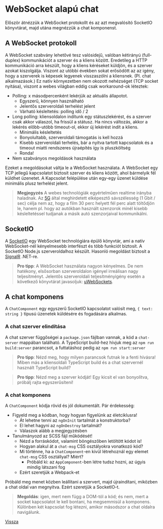 # WebSocket alapú chat

Először átnézzük a WebSocket protokollt és az azt megvalósító SocketIO könyvtárat, majd utána megnézzük a chat komponenst.


## A WebSocket protokoll

A WebSocket szabvány lehetővé tesz valósidejű, valóban kétirányú (full-duplex) kommunikációt a szerver és a kliens között. Eredetileg a HTTP kommunikáció arra készült, hogy a kliens kéréseket küldjön, és a szerver azokat kiszolgálja. Viszont az utóbbi években sokat erősödött az az igény, hogy a szerverek is képesek legyenek visszaszólni a kliensnek. (Pl. chat alkalmazások.) Ez natív környezetben nem okozott nehézséget (TCP socket nyitása), viszont a webes világban eddig csak workaround-ok léteztek:

- Polling: x másodpercenként lekérjük az aktuális állapotot.
	- Egyszerű, könnyen használható
	- Jelentős szerveroldali terhelést jelent
	- Várható késleltetés: polling idő / 2
- Long polling: kliensoldalon indítunk egy státuszlekérést, és a szerver csak akkor válaszol, ha frissül a státusz. Ha nincs változás, akkor a lekérés előbb-utóbb timeout-ol, ekkor új lekérést indít a kliens.
	- Minimális késleltetés
	- Bonyolultabb, szerveroldali támogatás is kell hozzá
	- Kisebb szerveroldali terhelés, bár a nyitva tartott kapcsolatok és a timeout miatti rendszeres újraépítés így is pluszköltség
	- Ronda!
- Nem szabványos megoldások használata

Ezeket a megoldásokat váltja le a WebSocket használata. A WebSocket egy TCP jellegű kapcsolatot biztosít szerver és kliens között, ahol bármelyik fél küldhet üzenetet. A Kapcsolat felépülése után egy-egy üzenet küldése minimális plusz terhelést jelent.

> **Megjegyzés** A webes technológiák egyértelműen realtime irányba haladnak. Az [5G](https://en.wikipedia.org/wiki/5G) által meghirdetett elképesztő sávszélesség (1 Gbit / sec) célja nem az, hogy a film 30 perc helyett fél perc alatt töltődjön le, hanem pl. hogy az autókban használt szenzorok minél kisebb késleltetéssel tudjanak a másik autó szenzorjaival kommunikálni.


## SocketIO

A [SocketIO](http://socket.io/) egy WebSocket technológiára épülő könyvtár, ami a natív WebSocket-nél kényelmesebb interfészt és több funkciót biztosít. A SocketIO Node.js szerveroldalhoz készült. Hasonló megoldást biztosít a [SignalR](https://www.asp.net/signalr) .NET-re.

> **Pro tipp**: A WebSocket használata nagyon kényelmes. De nem hatékony, elsősorban szerveroldalon igényel irreálisan nagy teljesítményt. Jelentős szerveroldali teljesítményigény esetén a következő könyvtárat javasoljuk: [uWebSockets](https://github.com/uWebSockets/uWebSockets).


## A chat komponens

A `ChatComponent` egy egyszerű SocketIO kapcsolatot valósít meg, `{ text: string }` típusú üzenetek küldésére és fogadására alkalmas.


### A chat szerver elindítása

A chat szerver függőségei a `package.json` fájlban vannak, a kód a `chat-server` mappában található. A TypeScript build-hez hívjuk meg az `npm run build:server` parancsot, a futtatáshoz pedig az `npm run start:server`

> **Pro tipp**: Nézd meg, hogy milyen parancsok futnak le a fenti hívásra! Miben más a kliensoldali TypeScript build és a chat szervernél használt TypeScript build?

> **Pro tipp**: Nézd meg a szerver kódját! Egy kicsit el van bonyolítva, próbálj rajta egyszerűsíteni!


### A chat komponens

A `ChatComponent` kódja rövid és jól dokumentált. Pár érdekesség:

- Figyeld meg a kódban, hogy hogyan figyelünk az életciklusra!
	- Át lehetne tenni az `ngOnInit` tartalmát a konstruktorba?
	- El lehet hagyni az `ngOnDestroy` tartalmát?
	- Válaszok alább a megjegyzésben
- Tanulmányozd az SCSS fájl működését!
	- Nézd a forráskódot, valamint böngészőben letöltött kódot is!
	- Hogyan alakul át a `chat-msg` CSS osztályokra vonatkozó kód?
	- Mi történne, ha a `ChatComponent`-en kívül létrehoznál egy elemet `chat-msg` CSS osztállyal? Miért?
		- Próbáld ki: az `AppComponent`-ben létre tudsz hozni, az úgyis mindig látszani fog
	- Ezért szeretjük a Webpack-et

Próbáld meg menet közben leállítani a szervert, majd újraindítani, miközben a chat oldal van megnyitva. Ezért szeretjük a SocketIO-t.

> **Megoldás**: igen, mert nem függ a DOM-tól a kód; és nem, mert a socket kapcsolatot le kell bontani, ha megsemmisül a komponens. Különben két kapcsolat fog létezni, amikor másodszor a chat oldalra navigálunk.


[Vissza](index.md)
